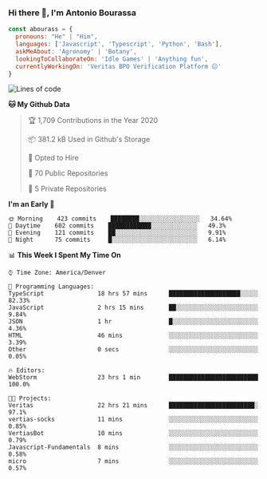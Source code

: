 ### Hi there 👋, I'm Antonio Bourassa

```javascript
const abourass = {
  pronouns: "He" | "Him",
  languages: ['Javascript', 'Typescript', 'Python', 'Bash'],
  askMeAbout: 'Agronomy' | 'Botany',
  lookingToCollaborateOn: 'Idle Games' | 'Anything fun',
  currentlyWorkingOn: 'Veritas BPO Verification Platform 😑'
}
```

<!--START_SECTION:waka-->
![Lines of code](https://img.shields.io/badge/From%20Hello%20World%20I%27ve%20Written-10.3%20million%20lines%20of%20code-blue)

**🐱 My Github Data** 

> 🏆 1,709 Contributions in the Year 2020
 > 
> 📦 381.2 kB Used in Github's Storage 
 > 
> 💼 Opted to Hire
 > 
> 📜 70 Public Repositories
 > 
> 🔑 5 Private Repositories 

**I'm an Early 🐤** 

```text
🌞 Morning    423 commits    ████████░░░░░░░░░░░░░░░░░   34.64% 
🌆 Daytime    602 commits    ████████████░░░░░░░░░░░░░   49.3% 
🌃 Evening    121 commits    ██░░░░░░░░░░░░░░░░░░░░░░░   9.91% 
🌙 Night      75 commits     █░░░░░░░░░░░░░░░░░░░░░░░░   6.14%

```


📊 **This Week I Spent My Time On** 

```text
⌚︎ Time Zone: America/Denver

💬 Programming Languages: 
TypeScript               18 hrs 57 mins      ████████████████████░░░░░   82.33% 
JavaScript               2 hrs 15 mins       ██░░░░░░░░░░░░░░░░░░░░░░░   9.84% 
JSON                     1 hr                █░░░░░░░░░░░░░░░░░░░░░░░░   4.36% 
HTML                     46 mins             ░░░░░░░░░░░░░░░░░░░░░░░░░   3.39% 
Other                    0 secs              ░░░░░░░░░░░░░░░░░░░░░░░░░   0.05%

🔥 Editors: 
WebStorm                 23 hrs 1 min        █████████████████████████   100.0%

🐱‍💻 Projects: 
Veritas                  22 hrs 21 mins      ████████████████████████░   97.1% 
vertias-socks            11 mins             ░░░░░░░░░░░░░░░░░░░░░░░░░   0.85% 
VertiasBot               10 mins             ░░░░░░░░░░░░░░░░░░░░░░░░░   0.79% 
Javascript-Fundamentals  8 mins              ░░░░░░░░░░░░░░░░░░░░░░░░░   0.58% 
micro                    7 mins              ░░░░░░░░░░░░░░░░░░░░░░░░░   0.57%

```


<!--END_SECTION:waka-->

<!--
**Abourass/Abourass** is a ✨ _special_ ✨ repository because its `README.md` (this file) appears on your GitHub profile.

Here are some ideas to get you started:

- 🔭 I’m currently working on ...
- 🌱 I’m currently learning ...
- 👯 I’m looking to collaborate on ...
- 🤔 I’m looking for help with ...
- 💬 Ask me about ...
- 📫 How to reach me: ...
- 😄 Pronouns: ...
- ⚡ Fun fact: ...
-->

